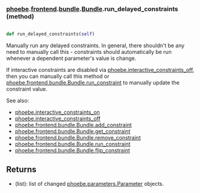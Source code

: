 ### [phoebe](phoebe.md).[frontend](phoebe.frontend.md).[bundle](phoebe.frontend.bundle.md).[Bundle](phoebe.frontend.bundle.Bundle.md).run_delayed_constraints (method)


```py

def run_delayed_constraints(self)

```



Manually run any delayed constraints.  In general, there shouldn't be any need to manually
call this - constraints should automatically be run whenever a
dependent parameter's value is change.

If interactive constraints are disabled via [phoebe.interactive_constraints_off](phoebe.interactive_constraints_off.md),
then you can manually call this method or [phoebe.frontend.bundle.Bundle.run_constraint](phoebe.frontend.bundle.Bundle.run_constraint.md)
to manually update the constraint value.

See also:
* [phoebe.interactive_constraints_on](phoebe.interactive_constraints_on.md)
* [phoebe.interactive_constraints_off](phoebe.interactive_constraints_off.md)
* [phoebe.frontend.bundle.Bundle.add_constraint](phoebe.frontend.bundle.Bundle.add_constraint.md)
* [phoebe.frontend.bundle.Bundle.get_constraint](phoebe.frontend.bundle.Bundle.get_constraint.md)
* [phoebe.frontend.bundle.Bundle.remove_constraint](phoebe.frontend.bundle.Bundle.remove_constraint.md)
* [phoebe.frontend.bundle.Bundle.run_constraint](phoebe.frontend.bundle.Bundle.run_constraint.md)
* [phoebe.frontend.bundle.Bundle.flip_constraint](phoebe.frontend.bundle.Bundle.flip_constraint.md)

Returns
---------
* (list): list of changed [phoebe.parameters.Parameter](phoebe.parameters.Parameter.md) objects.

